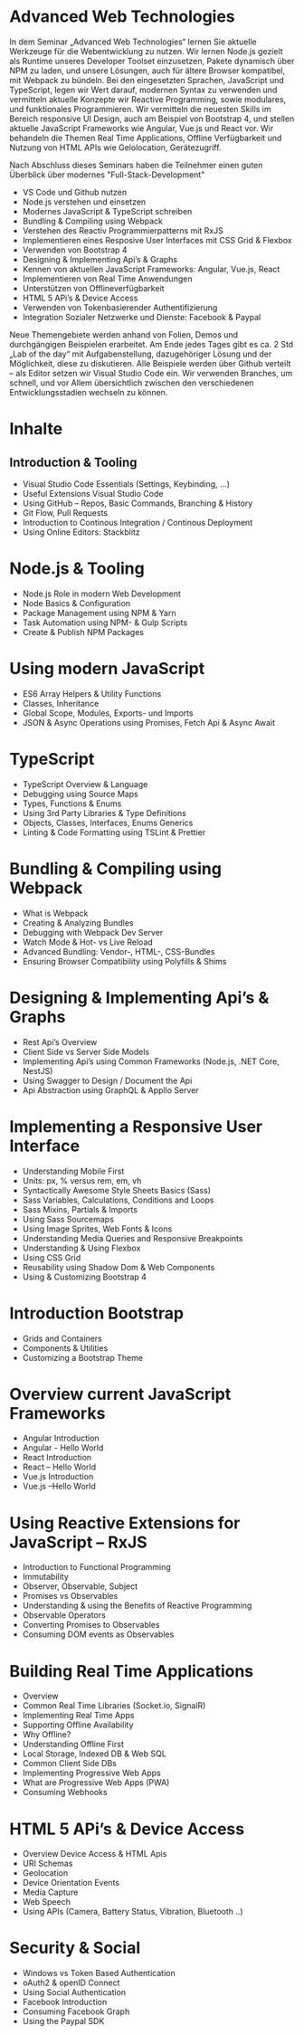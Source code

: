 # Advanced Web Technologies

In dem Seminar „Advanced Web Technologies“ lernen Sie aktuelle Werkzeuge für die Webentwicklung zu nutzen. Wir lernen Node.js gezielt als Runtime unseres Developer Toolset einzusetzen, Pakete dynamisch über NPM zu laden, und unsere Lösungen, auch für ältere Browser kompatibel, mit Webpack zu bündeln.
Bei den eingesetzten Sprachen, JavaScript und TypeScript, legen wir Wert darauf, modernen Syntax zu verwenden und vermitteln aktuelle Konzepte wir Reactive Programming, sowie modulares, und funktionales Programmieren.
Wir vermitteln die neuesten Skills im Bereich responsive UI Design, auch am Beispiel von Bootstrap 4, und stellen aktuelle JavaScript Frameworks wie Angular, Vue.js und React vor. Wir behandeln die Themen Real Time Applications, Offline Verfügbarkeit und Nutzung von HTML APIs wie Gelolocation, Gerätezugriff.

Nach Abschluss dieses Seminars haben die Teilnehmer einen guten Überblick über modernes "Full-Stack-Development"

- VS Code und Github nutzen
- Node.js verstehen und einsetzen
- Modernes JavaScript & TypeScript schreiben
- Bundling & Compiling using Webpack
- Verstehen des Reactiv Programmierpatterns mit RxJS
- Implementieren eines Resposive User Interfaces mit CSS Grid & Flexbox
- Verwenden von Bootstrap 4
- Designing & Implementing Api’s & Graphs
- Kennen von aktuellen JavaScript Frameworks: Angular, Vue.js, React
- Implementieren von Real Time Anwendungen
- Unterstützen von Offlineverfügbarkeit
- HTML 5 APi’s & Device Access
- Verwenden von Tokenbasierender Authentifizierung
- Integration Sozialer Netzwerke und Dienste: Facebook & Paypal

Neue Themengebiete werden anhand von Folien, Demos und durchgängigen Beispielen erarbeitet. Am Ende jedes Tages gibt es ca. 2 Std „Lab of the day“ mit Aufgabenstellung, dazugehöriger Lösung und der Möglichkeit, diese zu diskutieren. Alle Beispiele werden über Github verteilt – als Editor setzen wir Visual Studio Code ein. Wir verwenden Branches, um schnell, und vor Allem übersichtlich zwischen den verschiedenen Entwicklungsstadien wechseln zu können.

# Inhalte

## Introduction & Tooling

- Visual Studio Code Essentials (Settings, Keybinding, ...)
- Useful Extensions Visual Studio Code
- Using GitHub – Repos, Basic Commands, Branching & History
- Git Flow, Pull Requests
- Introduction to Continous Integration / Continous Deployment
- Using Online Editors: Stackblitz

# Node.js & Tooling

- Node.js Role in modern Web Development
- Node Basics & Configuration
- Package Management using NPM & Yarn
- Task Automation using NPM- & Gulp Scripts
- Create & Publish NPM Packages

# Using modern JavaScript

- ES6 Array Helpers & Utility Functions
- Classes, Inheritance
- Global Scope, Modules, Exports- und Imports
- JSON & Async Operations using Promises, Fetch Api & Async Await

# TypeScript

- TypeScript Overview & Language
- Debugging using Source Maps
- Types, Functions & Enums
- Using 3rd Party Libraries & Type Definitions
- Objects, Classes, Interfaces, Enums Generics
- Linting & Code Formatting using TSLint & Prettier

# Bundling & Compiling using Webpack

- What is Webpack
- Creating & Analyzing Bundles
- Debugging with Webpack Dev Server
- Watch Mode & Hot- vs Live Reload
- Advanced Bundling: Vendor-, HTML-, CSS-Bundles
- Ensuring Browser Compatibility using Polyfills & Shims

# Designing & Implementing Api’s & Graphs

- Rest Api’s Overview
- Client Side vs Server Side Models
- Implementing Api’s using Common Frameworks (Node.js, .NET Core, NestJS)
- Using Swagger to Design / Document the Api
- Api Abstraction using GraphQL & Appllo Server

# Implementing a Responsive User Interface

- Understanding Mobile First
- Units: px, % versus rem, em, vh
- Syntactically Awesome Style Sheets Basics (Sass)
- Sass Variables, Calculations, Conditions and Loops
- Sass Mixins, Partials & Imports
- Using Sass Sourcemaps
- Using Image Sprites, Web Fonts & Icons
- Understanding Media Queries and Responsive Breakpoints
- Understanding & Using Flexbox
- Using CSS Grid
- Reusability using Shadow Dom & Web Components
- Using & Customizing Bootstrap 4

# Introduction Bootstrap

- Grids and Containers
- Components & Utilities
- Customizing a Bootstrap Theme

# Overview current JavaScript Frameworks

- Angular Introduction
- Angular - Hello World
- React Introduction
- React – Hello World
- Vue.js Introduction
- Vue.js –Hello World

# Using Reactive Extensions for JavaScript – RxJS

- Introduction to Functional Programming
- Immutability
- Observer, Observable, Subject
- Promises vs Observables
- Understanding & using the Benefits of Reactive Programming
- Observable Operators
- Converting Promises to Observables
- Consuming DOM events as Observables

# Building Real Time Applications

- Overview
- Common Real Time Libraries (Socket.io, SignalR)
- Implementing Real Time Apps
- Supporting Offline Availability
- Why Offline?
- Understanding Offline First
- Local Storage, Indexed DB & Web SQL
- Common Client Side DBs
- Implementing Progressive Web Apps
- What are Progressive Web Apps (PWA)
- Consuming Webhooks

# HTML 5 APi’s & Device Access

- Overview Device Access & HTML Apis
- URI Schemas
- Geolocation
- Device Orientation Events
- Media Capture
- Web Speech
- Using APIs (Camera, Battery Status, Vibration, Bluetooth ..)

# Security & Social

- Windows vs Token Based Authentication
- oAuth2 & openID Connect
- Using Social Authentication
- Facebook Introduction
- Consuming Facebook Graph
- Using the Paypal SDK
